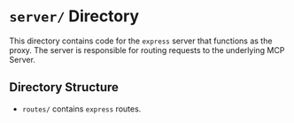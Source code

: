 # `server/` Directory
This directory contains code for the `express` server that functions as the proxy. The server is
responsible for routing requests to the underlying MCP Server.

## Directory Structure
- `routes/` contains `express` routes.